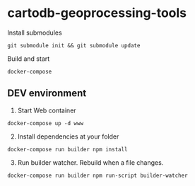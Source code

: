 # cartodb-geoprocessing-tools

Install submodules
```
git submodule init && git submodule update
```

Build and start
```
docker-compose
```

## DEV environment

1. Start Web container
```
docker-compose up -d www
```

2. Install dependencies at your folder
```
docker-compose run builder npm install
```

3. Run builder watcher. Rebuild when a file changes.
```
docker-compose run builder npm run-script builder-watcher
```








